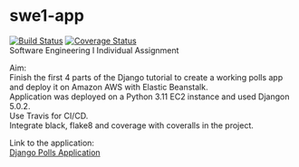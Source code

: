 # swe1-app
[![Build Status](https://app.travis-ci.com/panaschristou/swe1-app.svg?branch=main)](https://app.travis-ci.com/panaschristou/swe1-app)
[![Coverage Status](https://coveralls.io/repos/github/panaschristou/swe1-app/badge.svg?branch=main)](https://coveralls.io/github/panaschristou/swe1-app?branch=main)  
 Software Engineering I Individual Assignment 

Aim:  
Finish the first 4 parts of the Django tutorial to create a working polls app and deploy it on Amazon AWS with Elastic Beanstalk.  
Application was deployed on a Python 3.11 EC2 instance and used Djangon 5.0.2.  
Use Travis for CI/CD.  
Integrate black, flake8 and coverage with coveralls in the project.  

Link to the application:  
[Django Polls Application](http://swe1-app-env.eba-akkyyi3k.us-west-2.elasticbeanstalk.com/polls/)
